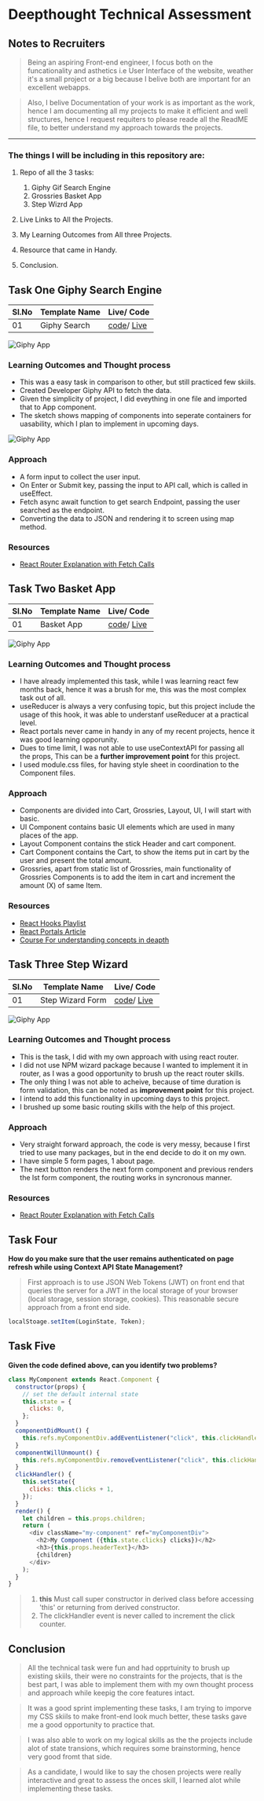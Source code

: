 # Deepthought Technical Assessment

## Notes to Recruiters

> Being an aspiring Front-end engineer, I focus both on the funcationality and asthetics i.e User Interface of the website, weather it's a small project or a big because I belive both are important for an excellent webapps.

> Also, I belive Documentation of your work is as important as the work, hence I am documenting all my projects to make it efficient and well structures, hence I request requiters to please reade all the ReadME file, to better understand my approach towards the projects.

---

### The things I will be including in this repository are:

1. Repo of all the 3 tasks:

   1. Giphy Gif Search Engine
   1. Grossries Basket App
   1. Step Wizrd App

2. Live Links to All the Projects.
3. My Learning Outcomes from All three Projects.
4. Resource that came in Handy.
5. Conclusion.

## Task One Giphy Search Engine

| Sl.No | Template Name | Live/ Code                                                                                                                         |
| ----- | ------------- | ---------------------------------------------------------------------------------------------------------------------------------- |
| 01    | Giphy Search  | [code](https://github.com/dhruvsharma1999/Deepthought-tasks/tree/main/giphy-search)/ [Live](https://giphy-gif-search.netlify.app/) |

![Giphy App](/img/giphy.png)

### Learning Outcomes and Thought process

- This was a easy task in comparison to other, but still practiced few skiils.
- Created Developer Giphy API to fetch the data.
- Given the simplicity of project, I did eveything in one file and imported that to App component.
- The sketch shows mapping of components into seperate containers for uasability, which I plan to implement in upcoming days.

![Giphy App](/img/gifgiphymodel.png)

### Approach

- A form input to collect the user input.
- On Enter or Submit key, passing the input to API call, which is called in useEffect.
- Fetch async await function to get search Endpoint, passing the user searched as the endpoint.
- Converting the data to JSON and rendering it to screen using map method.

### Resources

- [React Router Explanation with Fetch Calls](https://www.youtube.com/watch?v=Law7wfdg_ls&list=PLfCYvVaTsn8d20NVyCJIJCEeqNVBlQh5k&index=3&t=1621s)

## Task Two Basket App

| Sl.No | Template Name | Live/ Code                                                                                                                           |
| ----- | ------------- | ------------------------------------------------------------------------------------------------------------------------------------ |
| 01    | Basket App    | [code](https://github.com/dhruvsharma1999/Deepthought-tasks/tree/main/basket-app)/ [Live](https://basket-grossries-app.netlify.app/) |

![Giphy App](/img/grossries.png)

### Learning Outcomes and Thought process

- I have already implemented this task, while I was learning react few months back, hence it was a brush for me, this was the most complex task out of all.
- useReducer is always a very confusing topic, but this project include the usage of this hook, it was able to understanf useReducer at a practical level.
- React portals never came in handy in any of my recent projects, hence it was good learning opporunity.
- Dues to time limit, I was not able to use useContextAPI for passing all the props, This can be a **further improvement point** for this project.
- I used module.css files, for having style sheet in coordination to the Component files.

### Approach

- Components are divided into Cart, Grossries, Layout, UI, I will start with basic.
- UI Component contains basic UI elements which are used in many places of the app.
- Layout Component contains the stick Header and cart component.
- Cart Component contains the Cart, to show the items put in cart by the user and present the total amount.
- Grossries, apart from static list of Grossries, main functionality of Grossries Components is to add the item in cart and increment the amount (X) of same Item.

### Resources

- [React Hooks Playlist](https://www.youtube.com/playlist?list=PLC3y8-rFHvwisvxhZ135pogtX7_Oe3Q3A)
- [React Portals Article](https://medium.com/hackernoon/using-a-react-16-portal-to-do-something-cool-2a2d627b0202)
- [Course For understanding concepts in deapth](https://www.udemy.com/course/react-the-complete-guide-incl-redux/)

## Task Three Step Wizard

| Sl.No | Template Name    | Live/ Code                                                                                                                                  |
| ----- | ---------------- | ------------------------------------------------------------------------------------------------------------------------------------------- |
| 01    | Step Wizard Form | [code](https://github.com/dhruvsharma1999/Deepthought-tasks/tree/main/step-wiz)/ [Live](https://simple-wizard-step-form-react.netlify.app/) |

![Giphy App](/img/wizard.png)

### Learning Outcomes and Thought process

- This is the task, I did with my own approach with using react router.
- I did not use NPM wizard package because I wanted to implement it in router, as I was a good opportunity to brush up the react router skills.
- The only thing I was not able to acheive, because of time duration is form validation, this can be noted as **improvement point** for this project.
- I intend to add this functionality in upcoming days to this project.
- I brushed up some basic routing skills with the help of this project.

### Approach

- Very straight forward approach, the code is very messy, because I first tried to use many packages, but in the end decide to do it on my own.
- I have simple 5 form pages, 1 about page.
- The next button renders the next form component and previous renders the lst form component, the routing works in syncronous manner.

### Resources

- [React Router Explanation with Fetch Calls](https://www.youtube.com/watch?v=Law7wfdg_ls&list=PLfCYvVaTsn8d20NVyCJIJCEeqNVBlQh5k&index=3&t=1621s)

## Task Four

**How do you make sure that the user remains authenticated on page refresh while using Context API State Management?**

> First approach is to use JSON Web Tokens (JWT) on front end that queries the server for a JWT in the local storage of your browser (local storage, session storage, cookies). This reasonable secure approach from a front end side.

```javascript
localStoage.setItem(LoginState, Token);
```

## Task Five

**Given the code defined above, can you identify two problems?**

```javascript
class MyComponent extends React.Component {
  constructor(props) {
    // set the default internal state
    this.state = {
      clicks: 0,
    };
  }
  componentDidMount() {
    this.refs.myComponentDiv.addEventListener("click", this.clickHandler);
  }
  componentWillUnmount() {
    this.refs.myComponentDiv.removeEventListener("click", this.clickHandler);
  }
  clickHandler() {
    this.setState({
      clicks: this.clicks + 1,
    });
  }
  render() {
    let children = this.props.children;
    return (
      <div className="my-component" ref="myComponentDiv">
        <h2>My Component ({this.state.clicks} clicks})</h2>
        <h3>{this.props.headerText}</h3>
        {children}
      </div>
    );
  }
}
```

> 1. **this** Must call super constructor in derived class before accessing 'this' or returning from derived constructor.
> 2. The clickHandler event is never called to increment the click counter.

## Conclusion

> All the technical task were fun and had opprtuinity to brush up existing skiils, their were no constraints for the projects, that is the best part, I was able to implement them with my own thought process and approach while keepig the core features intact.

> It was a good sprint implementing these tasks, I am trying to imporve my CSS skiils to make front-end look much better, these tasks gave me a good opportunity to practice that.

> I was also able to work on my logical skills as the the projects include alot of state transions, which requires some brainstorming, hence very good fromt that side.

> As a candidate, I would like to say the chosen projects were really interactive and great to assess the onces skill, I learned alot while implementing these tasks.
